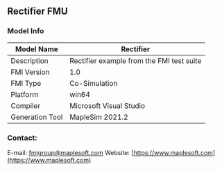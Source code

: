 ## Rectifier FMU
### Model Info
|Model Name|Rectifier|
|-|-|
|Description|Rectifier example from the FMI test suite|
|FMI Version|1.0|
|FMI Type|Co-Simulation|
|Platform|win64|
|Compiler|Microsoft Visual Studio|
|Generation Tool|MapleSim 2021.2|
### Contact:
E-mail: fmigroup@maplesoft.com
Website: [https://www.maplesoft.com](https://www.maplesoft.com)

